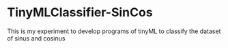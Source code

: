 # TinyMLClassifier-SinCos
This is my experiment to develop programs of tinyML to classify the dataset of sinus and cosinus
